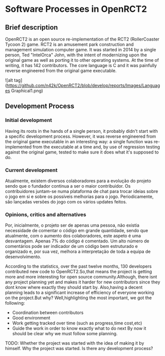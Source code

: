 # Software Processes in OpenRCT2

## Brief description
OpenRCT2 is an open source re-implementation of the RCT2 (RollerCoaster Tycoon 2) game. RCT2 is an amusement park construction and management simulation computer game.
It was started in 2014 by a single person, Ted "IntelOrca" John, with the intent of modernizing upon the original game as well as porting it to other operating systems.
At the time of writing, it has 142 contributors.
The core language is C and it was painfully reverse engineered from the original game executable.

![alt tag](https://github.com/n42k/OpenRCT2/blob/develop/reports/Images/Languages Graphical1.png)

## Development Process
### Initial development
Having its roots in the hands of a single person, it probably didn't start with a specific development process. However, it was reverse engineered from the original game executable in an interesting way: a single function was re-implemented from the executable at a time and, by use of regression testing against the original game, tested to make sure it does what it's supposed to do.

### Current development
Atualmente, existem diversos colaboradores para a evolução do projeto sendo que o fundador continua a ser o maior contribuidor. Os contribuidores juntam-se numa plataforma de chat para trocar ideias sobre o jogo em si e sobre os possíveis melhorias para o jogo.
Periodicamente, são lançadas versões do jogo com os vários updates feitos.

### Opinions, critics and alternatives
Por, inicialmente, o projeto ser de apenas uma pessoa, não existia necessidade de comentar o código em grande quantidade, sendo que atualmente, com o aumento dos colaboradores, este aspeto é uma desvantagem. Apenas 7% do código é comentado. Um alto número de comentários pode ser indicador de um código bem estruturado e organizado e, por sua vez, melhora a interpretação de toda a equipa de desenvolvimento.

According to the statistics, over the past twelve months, 130 developers contributed new code to OpenRCT2.So,that means the project is getting more and more interesting for open source community.Although, there isnt any project planning yet and makes it harder for new contributors since they dont know where exactly they should start by.
Also,having a decent planning leads to a significant increase of efficiency of everyone working on the project.But why? Well,highlighting the most important, we got the following:
* Coordination between contributors
* Good environment 
* Work getting tracked over time (such as progress,time cost,etc)
* Guide the work in order to know exactly what to do next
By now it should be clear why we must follow some planning.

TODO:
	Whether the project was started with the idea of making it by himself.
	Why the project was started.
	Is there any development process?
